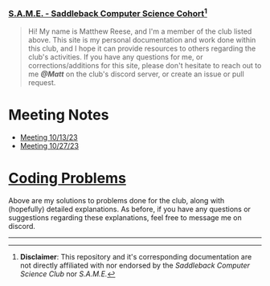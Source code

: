 ---
---
### [S.A.M.E. - Saddleback Computer Science Cohort](.)[^non_affiliate]
 > Hi! My name is Matthew Reese, and I'm a member of the club listed above. This site is my personal documentation and work done within this club, and I hope it can provide resources to others regarding the club's activities. If you have any questions for me, or corrections/additions for this site, please don't hesitate to reach out to me *__@Matt__* on the club's discord server, or create an issue or pull request.

# Meeting Notes
- [Meeting 10/13/23](meetings/10.13.23)
- [Meeting 10/27/23](meetings/10.27.23)

# [Coding Problems](coding-problems)
Above are my solutions to problems done for the club, along with (hopefully) detailed explanations. As before, if you have any questions or suggestions regarding these explanations, feel free to message me on discord.

___
[^non_affiliate]: __Disclaimer__: This repository and it's corresponding documentation are not directly affiliated with nor endorsed by the *Saddleback Computer Science Club* nor *S.A.M.E.*


